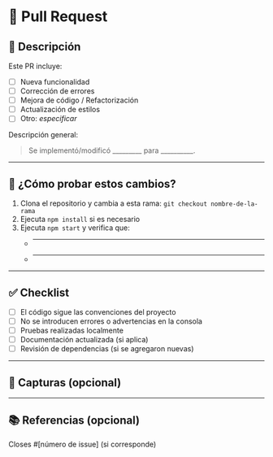 # 📌 Pull Request

## 📝 Descripción

<!-- Explica brevemente los cambios realizados -->
Este PR incluye:
- [ ] Nueva funcionalidad
- [ ] Corrección de errores
- [ ] Mejora de código / Refactorización
- [ ] Actualización de estilos
- [ ] Otro: _especificar_

Descripción general:
> Se implementó/modificó _________ para __________.

---

## 🧪 ¿Cómo probar estos cambios?

1. Clona el repositorio y cambia a esta rama: `git checkout nombre-de-la-rama`
2. Ejecuta `npm install` si es necesario
3. Ejecuta `npm start` y verifica que:
   - _______
   - _______

---

## ✅ Checklist

- [ ] El código sigue las convenciones del proyecto
- [ ] No se introducen errores o advertencias en la consola
- [ ] Pruebas realizadas localmente
- [ ] Documentación actualizada (si aplica)
- [ ] Revisión de dependencias (si se agregaron nuevas)

---

## 📸 Capturas (opcional)

---

## 📚 Referencias (opcional)

Closes #[número de issue] (si corresponde)
